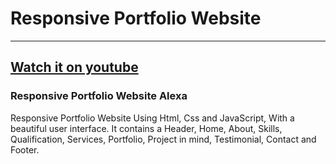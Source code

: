 # Responsive Portfolio Website
---
## [Watch it on youtube](https://youtu.be/27JtRAI3QO8)
### Responsive Portfolio Website Alexa
Responsive Portfolio Website Using Html, Css and JavaScript, With a beautiful user interface. It contains a Header, Home, About, Skills, Qualification, Services, Portfolio, Project in mind, Testimonial, Contact and Footer.
